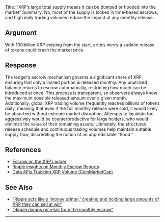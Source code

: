 Title: “XRP’s large total supply means it can be dumped or flooded into the market”
Summary: No, most of the supply is locked in time-based escrows, and high daily trading volumes reduce the impact of any monthly release.

## Argument  
With 100 billion XRP existing from the start, critics worry a sudden release of tokens could crash the market price.

## Response  
The ledger’s escrow mechanism governs a significant share of XRP, ensuring that only a limited portion is released monthly. Any unutilized balance returns to escrow automatically, restricting how much can be introduced at once. This process is transparent, so observers always know the maximum possible released amount over a given month.  
Additionally, global XRP trading volume frequently reaches billions of tokens daily, meaning that even if the full monthly release were sold, it would likely be absorbed without extreme market disruption. Attempts to liquidate too aggressively would be counterproductive for large holders, who would diminish the value of their remaining assets. Ultimately, the structured release schedule and continuous trading volumes help maintain a stable supply flow, discrediting the notion of an unpredictable “flood.”

## References
- [Escrow on the XRP Ledger](https://xrpl.org/escrow.html)
- [Ripple Insights on Monthly Escrow Reports](https://ripple.com/insights/)
- [Data APIs Tracking XRP Volume (CoinMarketCap)](https://coinmarketcap.com/currencies/xrp/)

## See Also
- [“Ripple acts like a ‘money printer,’ creating and holding large amounts of XRP they can sell at will”](ripple-acts-like-a-money-printer-creating-and-holding-large-amounts-of-xrp.html)
- [“Ripple dumps on retail from the monthly escrow”](ripple-dumps-on-retail-from-the-monthly-escrow.html)

---

